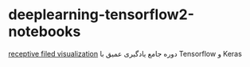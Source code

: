 # deeplearning-tensorflow2-notebooks

[receptive filed visualization](https://distill.pub/2019/computing-receptive-fields/)
دوره جامع یادگیری عمیق با Tensorflow و Keras
